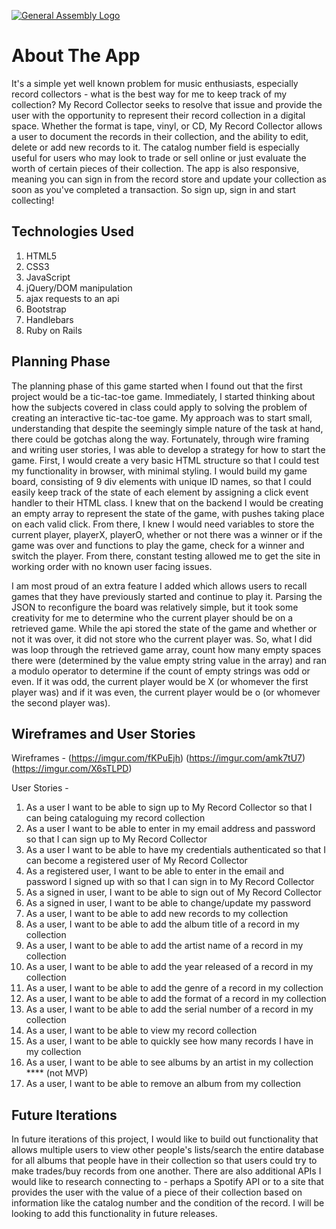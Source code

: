 [![General Assembly Logo](https://camo.githubusercontent.com/1a91b05b8f4d44b5bbfb83abac2b0996d8e26c92/687474703a2f2f692e696d6775722e636f6d2f6b6538555354712e706e67)](https://generalassemb.ly/education/web-development-immersive)

# About The App

It's a simple yet well known problem for music enthusiasts, especially record collectors - what is the best way for me to keep track of my collection? My Record Collector seeks to resolve that issue and provide the user with the opportunity to represent their record collection in a digital space. Whether the format is tape, vinyl, or CD, My Record Collector allows a user to document the records in their collection, and the ability to edit, delete or add new records to it. The catalog number field is especially useful for users who may look to trade or sell online or just evaluate the worth of certain pieces of their collection. The app is also responsive, meaning you can sign in from the record store and update your collection as soon as you've completed a transaction. So sign up, sign in and start collecting!



## Technologies Used

1. HTML5
2. CSS3
3. JavaScript
4. jQuery/DOM manipulation
5. ajax requests to an api
6. Bootstrap
7. Handlebars
8. Ruby on Rails

## Planning Phase

The planning phase of this game started when I found out that the first project would be a tic-tac-toe game. Immediately, I started thinking about how the subjects covered in class could apply to solving the problem of creating an interactive tic-tac-toe game. My approach was to start small, understanding that despite the seemingly simple nature of the task at hand, there could be gotchas along the way. Fortunately, through wire framing and writing user stories, I was able to develop a strategy for how to start the game. First, I would create a very basic HTML structure so that I could test my functionality in browser, with minimal styling. I would build my game board, consisting of 9 div elements with unique ID names, so that I could easily keep track of the state of each element by assigning a click event handler to their HTML class. I knew that on the backend I would be creating an empty array to represent the state of the game, with pushes taking place on each valid click. From there, I knew I would need variables to store the current player, playerX, playerO, whether or not there was a winner or if the game was over and functions to play the game, check for a winner and switch the player. From there, constant testing allowed me to get the site in working order with no known user facing issues.

I am most proud of an extra feature I added which allows users to recall games that they have previously started and continue to play it. Parsing the JSON to reconfigure the board was relatively simple, but it took some creativity for me to determine who the current player should be on a retrieved game. While the api stored the state of the game and whether or not it was over, it did not store who the current player was. So, what I did was loop through the retrieved game array, count how many empty spaces there were (determined by the value empty string value in the array) and ran a modulo operator to determine if the count of empty strings was odd or even. If it was odd, the current player would be X (or whomever the first player was) and if it was even, the current player would be o (or whomever the second player was).

## Wireframes and User Stories

Wireframes -
(https://imgur.com/fKPuEjh)
(https://imgur.com/amk7tU7)
(https://imgur.com/X6sTLPD)

User Stories -

1. As a user I want to be able to sign up to My Record Collector so that I can being cataloguing my record collection
2. As a user I want to be able to enter in my email address and password so that I can sign up to My Record Collector
3. As a user I want to be able to have my credentials authenticated so that I can become a registered user of My Record Collector
4. As a registered user, I want to be able to enter in the email and password I signed up with so that I can sign in to My Record Collector
5. As a signed in user, I want to be able to sign out of My Record Collector
6. As a signed in user, I want to be able to change/update my password
7. As a user, I want to be able to add new records to my collection
8. As a user, I want to be able to add the album title of a record in my collection
9. As a user, I want to be able to add the artist name of a record in my collection
10. As a user, I want to be able to add the year released of a record in my collection
11. As a user, I want to be able to add the genre of a record in my collection
12. As a user, I want to be able to add the format of a record in my collection
13. As a user, I want to be able to add the serial number of a record in my collection
14. As a user, I want to be able to view my record collection
15. As a user, I want to be able to quickly see how many records I have in my collection
16. As a user, I want to be able to see albums by an artist in my collection **** (not MVP)
17. As a user, I want to be able to remove an album from my collection

## Future Iterations

In future iterations of this project, I would like to build out functionality that allows multiple users to view other people's lists/search the entire database for all albums that people have in their collection so that users could try to make trades/buy records from one another. There are also additional APIs I would like to research connecting to - perhaps a Spotify API or to a site that provides the user with the value of a piece of their collection based on information like the catalog number and the condition of the record. I will be looking to add this functionality in future releases.
